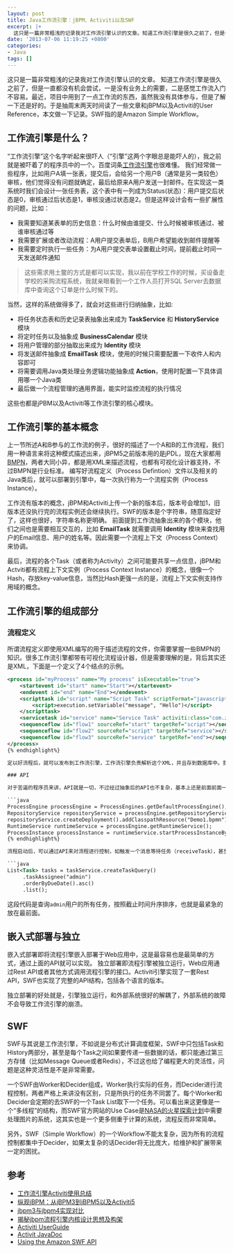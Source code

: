 ```yaml
---
layout: post
title: Java工作流引擎：jBPM、Activiti以及SWF
excerpt: |+
  这只是一篇非常粗浅的记录我对工作流引擎认识的文章。知道工作流引擎是很久之前了，但是一直都没有机会尝试，一是没有业务上的需要，二是感觉工作流入门不容易。最近，项目中用到了一点工作流的东西，虽然我没有具体参与，但是了解一下还是好的。于是抽周末两天时间读了一些文章和jBPM以及Activiti的User Reference，本文做一下记录。SWF指的是Amazon Simple Workflow。
date: '2013-07-06 11:19:25 +0800'
categories:
- Java
tags: []
---
```

这只是一篇非常粗浅的记录我对工作流引擎认识的文章。
知道工作流引擎是很久之前了，但是一直都没有机会尝试，一是没有业务上的需要，二是感觉工作流入门不容易。最近，项目中用到了一点工作流的东西，虽然我没有具体参与，但是了解一下还是好的。于是抽周末两天时间读了一些文章和jBPM以及Activiti的User Reference，本文做一下记录。SWF指的是Amazon Simple Workflow。

## 工作流引擎是什么？

“工作流引擎”这个名字听起来很吓人（“引擎”这两个字眼总是能吓人的），我之前就是被吓着了的程序员中的一个。百度词条<a href="http://baike.baidu.com/view/1636259.htm">工作流引擎</a>也很难懂。
我们经常做一些程序，比如用户A填一张表，提交后，会给另一个用户B（通常是另一类较色）审核，他们觉得没有问题就确定，最后给原来A用户发送一封邮件。在实现这一类系统时我们会设计一张任务表，这个表中有一列成为Status(状态)：用户提交后状态是0，审核通过后状态是1，审核没通过状态是2。但是这样设计会有一些扩展性的问题，比如：

* 我需要知道某表单的历史信息：什么时候由谁提交、什么时候被审核通过、被谁审核通过等
* 我需要扩展或者改动流程：A用户提交表单后，B用户希望能收到邮件提醒等
* 我需要定时执行一些任务：为A用户提交表单设置截止时间，提前截止时间一天发送邮件通知

> 这些需求用土鳖的方式是都可以实现，我以前在学校工作的时候，买设备走学校的采购流程系统，我就亲眼看到一个工作人员打开SQL Server去数据库中查询这个订单是什么时候下的。

当然，这样的系统做得多了，就会对这些进行归纳抽象，比如:

* 将任务状态表和历史记录表抽象出来成为 **TaskService** 和 **HistoryService** 模块
* 将定时任务以及抽象成 **BusinessCalendar** 模块
* 将用户管理的部分抽取出来成为 **Identity** 模块
* 将发送邮件抽象成 **EmailTask** 模块，使用的时候只需要配置一下收件人和内容即可
* 将需要调用Java类处理业务逻辑功能抽象成 **Action**，使用时配置一下具体调用哪一个Java类
* 最后做一个流程管理的通用界面，能实时监控流程的执行情况

这些也都是jPBM以及Activiti等工作流引擎的核心模块。

## 工作流引擎的基本概念

上一节所述A和B参与的工作流的例子，很好的描述了一个A和B的工作流程，我们用一种语言来将这种模式描述出来，jBPM5之前版本用的是jPDL，现在大家都用<a href="http://zh.wikipedia.org/wiki/%E4%B8%9A%E5%8A%A1%E6%B5%81%E7%A8%8B%E5%BB%BA%E6%A8%A1%E6%A0%87%E8%AE%B0%E6%B3%95">BMPN</a>，两者大同小异，都是用XML来描述流程，也都有可视化设计器支持，不过BMPN是行业标准。
编写好流程定义（Process Defintion）文件以及相关的Java类后，就可以部署到引擎中，每一次执行称为一个流程实例（Process Instance）。

工作流有版本的概念，jBPM和Activiti上传一个新的版本后，版本号会增加1，旧版本还没执行完的流程实例还会继续执行。SWF的版本是个字符串，随意指定好了，这样也很好，字符串名称更明确。
前面提到工作流抽象出来的各个模块，他们之间也是需要相互交互的，比如 **EmailTask** 就需要调用 **Identity** 模块来查找用户的Email信息、用户的姓名等。因此需要一个流程上下文（Process Context）来协调。

最后，流程的各个Task（或者称为Activity）之间可能要共享一点信息，jBPM和Actviti都有流程上下文实例（Process Context Instance）的概念，很像一个Hash，存放key-value信息，当然比Hash更强一点的是，流程上下文实例支持作用域的概念。

## 工作流引擎的组成部分

### 流程定义

所谓流程定义即使用XML编写的用于描述流程的文件，你需要掌握一些BMPN的知识。很多工作流引擎都带有可视化流程设计器，但是需要理解的是，背后其实还是XML，下面是一个定义了4个结点的示例。

```xml
<process id="myProcess" name="My process" isExecutable="true">
    <startevent id="start" name="Start"></startevent>
    <endevent id="end" name="End"></endevent>
    <scripttask id="script" name="Script Task" scriptFormat="javascript" activiti:autoStoreVariables="true">
        <script>execution.setVariable("message", "Hello")</script>
    </scripttask>
    <servicetask id="service" name="Service Task" activiti:class="com.zhlwish.activity.demo01.HelloAction"></servicetask>
    <sequenceflow id="flow1" sourceRef="start" targetRef="script"></sequenceflow>
    <sequenceflow id="flow2" sourceRef="script" targetRef="service"></sequenceflow>
    <sequenceflow id="flow3" sourceRef="service" targetRef="end"></sequenceflow>
</process>
{% endhighlight%}

定以好流程后，就可以发布到工作流引擎，工作流引擎负责解析这个XML，并且存到数据库中。我们通过API来启动一个流程。

### API

对于苦逼的程序员来讲，API就是一切，不过经过抽象后的API也不复杂，基本上还是前面前面一节所述的概念的抽象。下面是Activiti工作流引擎部署流程定义文件，并启动一个流程的示例代码：

```java
ProcessEngine processEngine = ProcessEngines.getDefaultProcessEngine();
RepositoryService repositoryService = processEngine.getRepositoryService();
repositoryService.createDeployment().addClasspathResource("Demo1.bpmn").deploy();
RuntimeService runtimeService = processEngine.getRuntimeService();
ProcessInstance processInstance = runtimeService.startProcessInstanceByKey("myProcess");
{% endhighlight%}

流程启动后，可以通过API来对流程进行控制，如触发一个消息等待任务（receiveTask），甚至是将任务分配给某个用户，获取某个用户的所有任务等。

```java
List<Task> tasks = taskService.createTaskQuery()
     .taskAssignee("admin")
     .orderByDueDate().asc()
     .list();
```

这段代码是查询`admin`用户的所有任务，按照截止时间升序排序，也就是最紧急的放在最前面。

## 嵌入式部署与独立

嵌入式部署即将流程引擎嵌入部署于Web应用中，这是最容易也是最简单的方式，通过上面的API就可以实现。
独立部署即流程引擎被独立运行，Web应用通过Rest API或者其他方式调用流程引擎的接口。Activiti引擎实现了一套Rest API，SWF也实现了完整的API结构，包括各个语言的版本。

独立部署的好处就是，引擎独立运行，和外部系统很好的解耦了，外部系统的故障不会导致工作流引擎的崩溃。

## SWF

SWF与其说是工作流引擎，不如说是分布式计算调度框架，SWF中只包括Task和History两部分，甚至是每个Task之间如果要传递一些数据的话，都只能通过第三方存储（比如Message Queue或者Redis），不过这也给了编程更大的灵活性，问题是这种灵活性是不是非常需要。

一个SWF由Worker和Decider组成，Worker执行实际的任务，而Decider进行流程控制，两者严格上来讲没有区别，只是所执行的任务不同罢了。每个Worker和Decider会定期的去SWF的一个Task List取下一个任务。可以看出来这更像是一个“多线程”的结构，而SWF官方网站的Use Case是<a href="http://aws.amazon.com/swf/testimonials/swfnasa/">NASA的火星探索计划</a>中需要处理图片的系统，这其实也是一个更多侧重于计算的系统，流程反而非常简单。

另外，SWF（Simple Workflow）的一个Workflow不能太复杂，因为所有的流程控制都集中于Decider，如果太复杂的话Decider将无比庞大，给维护和扩展带来一定的困扰。

## 参考

* <a href="http://www.kafeitu.me/activiti/2012/03/22/workflow-activiti-action.html">工作流引擎Activiti使用总结</a>
* <a href="http://www.infoq.com/cn/articles/rh-jbpm5-activiti5</task>">纵观jBPM：从jBPM3到jBPM5以及Activiti5</a>
* <a href="http://www.iteye.com/topic/333718">jbpm3与jbpm4实现对比</a>
* <a href="http://blog.csdn.net/james999/article/details/1769592">揭秘jbpm流程引擎内核设计思想及构架</a>
* <a href="http://www.activiti.org/userguide">Activiti UserGuide</a>
* <a href="http://activiti.org/javadocs/">Activit JavaDoc</a>
* <a href="http://docs.aws.amazon.com/amazonswf/latest/developerguide/swf-dg-using-swf-api.html">Using the Amazon SWF API</a>